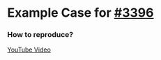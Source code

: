 # Example Case for [#3396](https://github.com/detekt/detekt/issues/3396)

### How to reproduce?

[YouTube Video](https://youtu.be/vR1STLNIFbw)